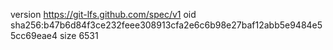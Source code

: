 version https://git-lfs.github.com/spec/v1
oid sha256:b47b6d84f3ce232feee308913cfa2e6c6b98e27baf12abb5e9484e55cc69eae4
size 6531
